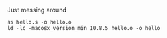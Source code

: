 Just messing around

```
as hello.s -o hello.o
ld -lc -macosx_version_min 10.8.5 hello.o -o hello
```

